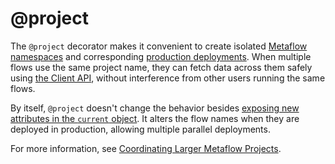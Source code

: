 # @project

The `@project` decorator makes it convenient to create isolated [Metaflow namespaces](/scaling/tagging) and
corresponding [production deployments](/production/scheduling-metaflow-flows/introduction). When
multiple flows use the same project name, they can fetch data across them safely using [the Client API](/metaflow/client), without interference from other users running the same flows.

By itself, `@project` doesn't change the behavior besides [exposing new attributes in the `current` object](/api/current#project). It alters the flow names when they are deployed in production, allowing multiple parallel deployments.

For more information, see [Coordinating Larger Metaflow Projects](/production/coordinating-larger-metaflow-projects).

<!-- WARNING: THIS FILE WAS AUTOGENERATED! DO NOT EDIT! Instead, edit the notebook w/the location & name as this file. -->


<DocSection type="decorator" name="project" module="metaflow" show_import="True" heading_level="3" link="https://github.com/Netflix/metaflow/tree/master/metaflow/plugins/project_decorator.py#L15">
<SigArgSection>
<SigArg name="..." />
</SigArgSection>
<Description summary="Specifies what projects belong to the same project." extended_summary="A project-specific namespace is created for all flows that\nuse the same `@project(name)`." />
<ParamSection name="Parameters">
	<Parameter name="name" type="str" desc="Project name. Make sure that the name is unique amongst all\nprojects that use the same production scheduler." />
</ParamSection>
</DocSection>

